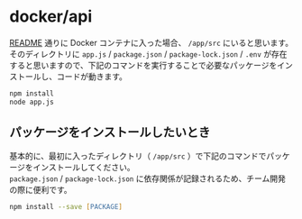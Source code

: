 # docker/api

[README](/README.md) 通りに Docker コンテナに入った場合、 `/app/src` にいると思います。  
そのディレクトリに `app.js` / `package.json` / `package-lock.json` / `.env` が存在すると思いますので、下記のコマンドを実行することで必要なパッケージをインストールし、コードが動きます。

```zsh
npm install
node app.js
```

## パッケージをインストールしたいとき

基本的に、最初に入ったディレクトリ（ `/app/src` ）で下記のコマンドでパッケージをインストールしてください。  
`package.json` / `package-lock.json` に依存関係が記録されるため、チーム開発の際に便利です。

```zsh
npm install --save [PACKAGE]
```
